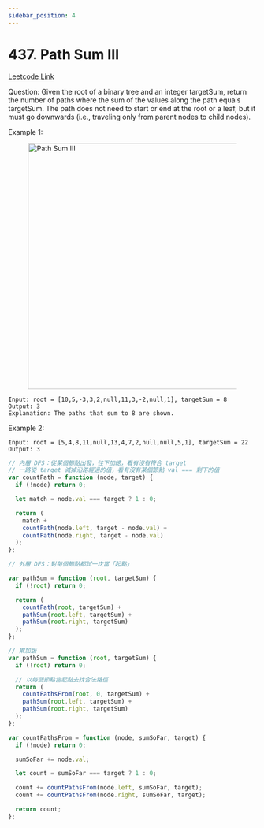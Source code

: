 ```yaml
---
sidebar_position: 4
---
```


# 437. Path Sum III

[Leetcode Link](https://leetcode.com/problems/path-sum-iii/)

Question:
Given the root of a binary tree and an integer targetSum, return the number of paths where the sum of the values along the path equals targetSum.
The path does not need to start or end at the root or a leaf, but it must go downwards (i.e., traveling only from parent nodes to child nodes).

Example 1:

<figure>
    <img src="/img/leet/437.jpg" alt="Path Sum III" width="500"  />
</figure>

```
Input: root = [10,5,-3,3,2,null,11,3,-2,null,1], targetSum = 8
Output: 3
Explanation: The paths that sum to 8 are shown.
```

Example 2:

```
Input: root = [5,4,8,11,null,13,4,7,2,null,null,5,1], targetSum = 22
Output: 3
```

```js
// 內層 DFS：從某個節點出發，往下加總，看有沒有符合 target
// 一路從 target 減掉沿路經過的值，看有沒有某個節點 val === 剩下的值
var countPath = function (node, target) {
  if (!node) return 0;

  let match = node.val === target ? 1 : 0;

  return (
    match +
    countPath(node.left, target - node.val) +
    countPath(node.right, target - node.val)
  );
};

// 外層 DFS：對每個節點都試一次當「起點」

var pathSum = function (root, targetSum) {
  if (!root) return 0;

  return (
    countPath(root, targetSum) +
    pathSum(root.left, targetSum) +
    pathSum(root.right, targetSum)
  );
};
```

```js
// 累加版
var pathSum = function (root, targetSum) {
  if (!root) return 0;

  // 以每個節點當起點去找合法路徑
  return (
    countPathsFrom(root, 0, targetSum) +
    pathSum(root.left, targetSum) +
    pathSum(root.right, targetSum)
  );
};

var countPathsFrom = function (node, sumSoFar, target) {
  if (!node) return 0;

  sumSoFar += node.val;

  let count = sumSoFar === target ? 1 : 0;

  count += countPathsFrom(node.left, sumSoFar, target);
  count += countPathsFrom(node.right, sumSoFar, target);

  return count;
};
```
